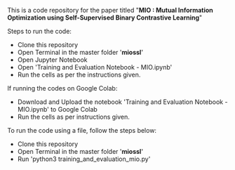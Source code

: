This is a code repository for the paper titled "**MIO : Mutual Information Optimization using Self-Supervised Binary Contrastive Learning**"


Steps to run the code:

- Clone this repository
- Open Terminal in the master folder '**miossl**'
- Open Jupyter Notebook
- Open 'Training and Evaluation Notebook - MIO.ipynb'
- Run the cells as per the instructions given.

If running the codes on Google Colab:
- Download and Upload the notebook 'Training and Evaluation Notebook - MIO.ipynb' to Google Colab
- Run the cells as per instructions given.

To run the code using a file, follow the steps below:
- Clone this repository
- Open Terminal in the master folder '**miossl**'
- Run 'python3 training_and_evaluation_mio.py'

